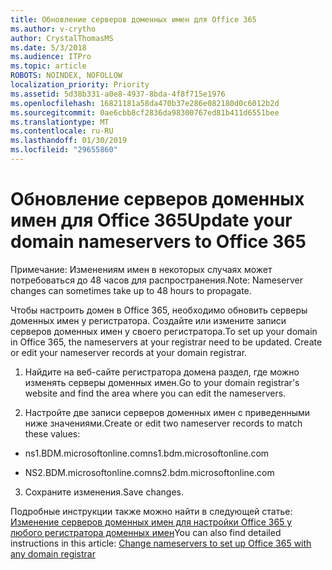 ```yaml
---
title: Обновление серверов доменных имен для Office 365
ms.author: v-crytho
author: CrystalThomasMS
ms.date: 5/3/2018
ms.audience: ITPro
ms.topic: article
ROBOTS: NOINDEX, NOFOLLOW
localization_priority: Priority
ms.assetid: 5d38b331-a0e8-4937-8bda-4f8f715e1976
ms.openlocfilehash: 16821181a58da470b37e286e082180d0c6012b2d
ms.sourcegitcommit: 0ae6cbb8cf2836da98300767ed81b411d6551bee
ms.translationtype: MT
ms.contentlocale: ru-RU
ms.lasthandoff: 01/30/2019
ms.locfileid: "29655860"
---
```

# <a name="update-your-domain-nameservers-to-office-365"></a><span data-ttu-id="259a6-102">Обновление серверов доменных имен для Office 365</span><span class="sxs-lookup"><span data-stu-id="259a6-102">Update your domain nameservers to Office 365</span></span>

<span data-ttu-id="259a6-103">Примечание: Изменениям имен в некоторых случаях может потребоваться до 48 часов для распространения.</span><span class="sxs-lookup"><span data-stu-id="259a6-103">Note: Nameserver changes can sometimes take up to 48 hours to propagate.</span></span>
  
<span data-ttu-id="259a6-p101">Чтобы настроить домен в Office 365, необходимо обновить серверы доменных имен у регистратора. Создайте или измените записи серверов доменных имен у своего регистратора.</span><span class="sxs-lookup"><span data-stu-id="259a6-p101">To set up your domain in Office 365, the nameservers at your registrar need to be updated. Create or edit your nameserver records at your domain registrar.</span></span>
  
1. <span data-ttu-id="259a6-106">Найдите на веб-сайте регистратора домена раздел, где можно изменять серверы доменных имен.</span><span class="sxs-lookup"><span data-stu-id="259a6-106">Go to your domain registrar's website and find the area where you can edit the nameservers.</span></span>
    
2. <span data-ttu-id="259a6-107">Настройте две записи серверов доменных имен с приведенными ниже значениями.</span><span class="sxs-lookup"><span data-stu-id="259a6-107">Create or edit two nameserver records to match these values:</span></span>
    
  - <span data-ttu-id="259a6-108">ns1.BDM.microsoftonline.com</span><span class="sxs-lookup"><span data-stu-id="259a6-108">ns1.bdm.microsoftonline.com</span></span>
    
  - <span data-ttu-id="259a6-109">NS2.BDM.microsoftonline.com</span><span class="sxs-lookup"><span data-stu-id="259a6-109">ns2.bdm.microsoftonline.com</span></span>
    
3. <span data-ttu-id="259a6-110">Сохраните изменения.</span><span class="sxs-lookup"><span data-stu-id="259a6-110">Save changes.</span></span>
    
<span data-ttu-id="259a6-111">Подробные инструкции также можно найти в следующей статье: [Изменение серверов доменных имен для настройки Office 365 у любого регистратора доменных имен](https://support.office.com/article/https://support.office.com/article/Change-nameservers-at-any-domain-registrar-to-set-up-Office-365-a8b487a9-2a45-4581-9dc4-5d28a47010a2.aspx)</span><span class="sxs-lookup"><span data-stu-id="259a6-111">You can also find detailed instructions in this article: [Change nameservers to set up Office 365 with any domain registrar](https://support.office.com/article/https://support.office.com/article/Change-nameservers-at-any-domain-registrar-to-set-up-Office-365-a8b487a9-2a45-4581-9dc4-5d28a47010a2.aspx)</span></span>
  

